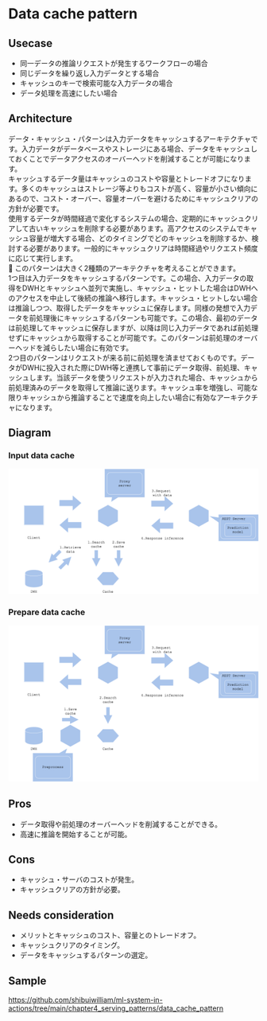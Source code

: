 # Data cache pattern

## Usecase
- 同一データの推論リクエストが発生するワークフローの場合
- 同じデータを繰り返し入力データとする場合
- キャッシュのキーで検索可能な入力データの場合
- データ処理を高速にしたい場合

## Architecture
データ・キャッシュ・パターンは入力データをキャッシュするアーキテクチャです。入力データがデータベースやストレージにある場合、データをキャッシュしておくことでデータアクセスのオーバーヘッドを削減することが可能になります。<br>
キャッシュするデータ量はキャッシュのコストや容量とトレードオフになります。多くのキャッシュはストレージ等よりもコストが高く、容量が小さい傾向にあるので、コスト・オーバー、容量オーバーを避けるためにキャッシュクリアの方針が必要です。<br>
使用するデータが時間経過で変化するシステムの場合、定期的にキャッシュクリアして古いキャッシュを削除する必要があります。高アクセスのシステムでキャッシュ容量が増大する場合、どのタイミングでどのキャッシュを削除するか、検討する必要があります。一般的にキャッシュクリアは時間経過やリクエスト頻度に応じて実行します。<br>
このパターンは大きく2種類のアーキテクチャを考えることができます。<br>
1つ目は入力データをキャッシュするパターンです。この場合、入力データの取得をDWHとキャッシュへ並列で実施し、キャッシュ・ヒットした場合はDWHへのアクセスを中止して後続の推論へ移行します。キャッシュ・ヒットしない場合は推論しつつ、取得したデータをキャッシュに保存します。同様の発想で入力データを前処理後にキャッシュするパターンも可能です。この場合、最初のデータは前処理してキャッシュに保存しますが、以降は同じ入力データであれば前処理せずにキャッシュから取得することが可能です。このパターンは前処理のオーバーヘッドを減らしたい場合に有効です。<br>
2つ目のパターンはリクエストが来る前に前処理を済ませておくものです。データがDWHに投入された際にDWH等と連携して事前にデータ取得、前処理、キャッシュします。当該データを使うリクエストが入力された場合、キャッシュから前処理済みのデータを取得して推論に送ります。キャッシュ率を増強し、可能な限りキャッシュから推論することで速度を向上したい場合に有効なアーキテクチャになります。

## Diagram
### Input data cache
![diagram1](diagram1.png)

### Prepare data cache
![diagram2](diagram2.png)


## Pros
- データ取得や前処理のオーバーヘッドを削減することができる。
- 高速に推論を開始することが可能。

## Cons
- キャッシュ・サーバのコストが発生。
- キャッシュクリアの方針が必要。

## Needs consideration
- メリットとキャッシュのコスト、容量とのトレードオフ。
- キャッシュクリアのタイミング。
- データをキャッシュするパターンの選定。


## Sample
https://github.com/shibuiwilliam/ml-system-in-actions/tree/main/chapter4_serving_patterns/data_cache_pattern
